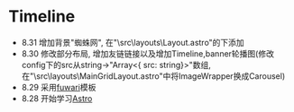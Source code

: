 # Timeline
- 8.31 增加背景"蜘蛛网", 在"\src\layouts\Layout.astro"的<body>下添加<SpiderWebEffect/>
- 8.30 修改部分布局, 增加友链链接以及增加Timeline,banner轮播图(修改config下的src从string->"Array<{ src: string}>"数组, 在"\src\layouts\MainGridLayout.astro"中将ImageWrapper换成Carousel)
- 8.29 采用[fuwari](https://github.com/saicaca/fuwari)模板
- 8.28 开始学习[Astro](https://docs.astro.build/zh-cn/getting-started/)







